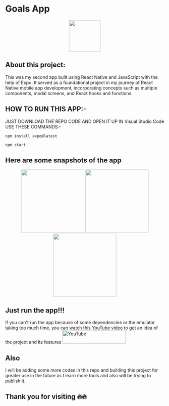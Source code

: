 # Goals App

<p align="center">
<img src="https://github.com/animesh30-dev/Project_1-Goals_List/assets/146109979/1b915047-d46f-4c4e-b31e-ec3c7e2dad13" width="100">
</p>

 
## About this project:
This was my second app built using React Native and JavaScript with the help of Expo. It served as a foundational project in my journey of React Native mobile app development, incorporating concepts such as multiple components, modal screens, and React hooks and functions.
    

    
## HOW TO RUN THIS APP:-
<p align="left">
  JUST DOWNLOAD THE REPO CODE AND OPEN IT UP IN Visual Studio Code
  USE THESE COMMANDS:-
 
```
npm install expo@latest
```
```
npm start
```

<p>
     
## Here are some snapshots of the app
<p align="center"> <img src="https://github.com/animesh30-dev/Project_1-Goals_List/assets/146109979/e29a7d40-c752-439e-bc0e-61e558ffd06b" width="200"> <img src="https://github.com/animesh30-dev/Project_1-Goals_List/assets/146109979/33842987-592c-4901-8d3b-19d75944bd36" width="200">  <img src="https://github.com/animesh30-dev/Project_1-Goals_List/assets/146109979/c9220175-f927-4ccc-9eb2-a76d1d393ab5" width="200"> </p>



## Just run the app!!!
If you can't run the app because of some dependencies or the emulator taking too much time, you can watch this YouTube video to get an idea of the project and its features
<a href="https://youtube.com/shorts/Vtbp56DsrgA?si=zZFTq2cBG8sKYoUo"><img alt="YouTube"  src="https://github.com/animesh30-dev/GuessGame/assets/146109979/18c1f2c0-9ea9-450d-8218-b4b1712d6a69" width="200" height="42"/></a>


## Also
I will be adding some more codes in this repo and building this project for greater use in the future as I learn more tools and also will be trying to publish it.


## Thank you for visiting 🔥🔥
